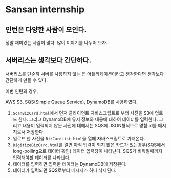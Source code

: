 # Sansan internship

## 인턴은 다양한 사람이 모인다.

정말 재미있는 사람이 많다. 많이 이야기를 나누어 보자.

## 서버리스는 생각보다 간단하다.

서버리스를 단순히 서버를 사용하지 않는 앱 어플리케이션이라고 생각한다면 생각보다 간단하게 만들 수 있다.

이번 인턴의 경우,

AWS S3, SQS(Simple Queue Service), DynamoDB를 사용하였다.

1. `ScanBizCard.html`에서 먼저 클라이언트 자바스크립트로 부터 사진을 S3에 업로드 한다. 그리고 DynamoDB에 유저 정보와 내용에 대하여 데이터를 입력한다. 그리고 내용이 입력되지 않은 사진에 대해서는 SQS에 JSON형식으로 명함 id를 메시지로서 저장한다.
2. 업로드 한 사진을 `BizCardList.html`을 열때 자바스크립트로 가져온다.
3. `DigitizeBizCard.html`를 열면 아직 입력이 되지 않은 카드가 있는경우(SQS에서 long-polling으로 데이터 확인) 데이터 입력창이 나타난다. SQS가 비워질때까지 입력해야할 데이터를 나타낸다.
4. 데이터를 입력하면 입력한 데이터는 DynamoDB에 저장된다.
5. 데이터가 입력되면 SQS로부터 메시지가 하나 삭제된다.

